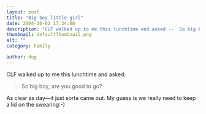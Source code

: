 ```yaml
---
layout: post
title: "Big boy little girl"
date: 2004-10-02 17:34:00
description: "CLF walked up to me this lunchtime and asked --  So big boy, are you good to go? As clear as day&#8212;it just sorta came out. My guess is we really need to keep a lid on the swearing -- -)&#8230;"
thumbnail: defaultThumbnail.png
alt: ""
category: Family

author: dug
---
```


<p><span class="caps">CLF </span>walked up to me this lunchtime and asked:</p>

<blockquote><p>So big boy, are you good to go?</p></blockquote>

<p>As clear as day&#8212;it just sorta came out. My guess is we really need to keep a lid on the swearing:-)</p>
